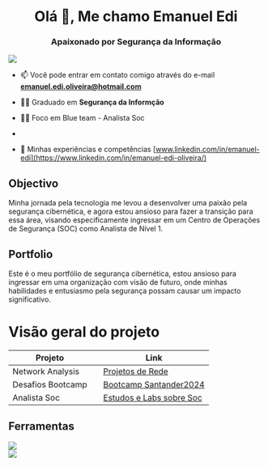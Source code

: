 <h1 align="center">Olá 👋, Me chamo Emanuel Edi</h1>
<h3 align="center">Apaixonado por Segurança da Informação</h3>
<a href="https://www.linkedin.com/in/emanuel-edi-oliveira/" target="_blank"><img src="https://img.shields.io/badge/-LinkedIn-0072b1?&style=for-the-badge&logo=linkedin&logoColor=white" /></a>

- 📫 Você pode entrar em contato comigo através do e-mail **emanuel.edi.oliveira@hotmail.com**

- 🧑‍🎓 Graduado em **Segurança da Informção**
  
- 🕵️‍♂️ Foco em Blue team - Analista Soc

- 

- 📄 Minhas experiências e competências [www.linkedin.com/in/emanuel-edi](https://www.linkedin.com/in/emanuel-edi-oliveira/)

## Objectivo
Minha jornada pela tecnologia me levou a desenvolver uma paixão pela segurança cibernética, e agora estou ansioso para fazer a transição para essa área, visando especificamente ingressar em um Centro de Operações de Segurança (SOC) como Analista de Nível 1.

## Portfolio
Este é o meu portfólio de segurança cibernética, estou ansioso para ingressar em uma organização com visão de futuro, onde minhas habilidades e entusiasmo pela segurança possam causar um impacto significativo.

# Visão geral do projeto
|        Projeto         |       | Link                                                                                     |
|------------------------|-------|-----------------------------------------------------------------------------------------|
|      Network Analysis  |       | <a href ="https://github.com/EmanuelEdi/Projetos-de-Rede"> Projetos de Rede </a>        |
|      Desafios Bootcamp |       | <a href ="https://github.com/EmanuelEdi/Projetos-Dio.me/blob/main/README.md">Bootcamp Santander2024</a> |
|      Analista Soc      |       | <a href ="https://github.com/EmanuelEdi/tryhackme-Soc/blob/main/README.md"> Estudos e Labs sobre Soc</a>|

## Ferramentas

<div>
<img src="https://img.shields.io/badge/Linux-FCC624?style=for-the-badge&logo=linux&logoColor=black" />
</div>

<div>
<img src="https://img.shields.io/badge/Kali_Linux-557C94?style=for-the-badge&logo=kali-linux&logoColor=white" />
</div>
